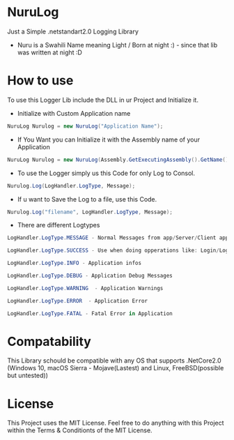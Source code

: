 # NuruLog
Just a Simple .netstandart2.0 Logging Library
- Nuru is a Swahili Name meaning Light / Born at night :) - since that lib was written at night :D

# How to use

To use this Logger Lib include the DLL in ur Project and Initialize it.
- Initialize with Custom Application name
```cs
NuruLog Nurulog = new NuruLog("Application Name");
```
- If You Want you can Initialize it with the Assembly name of your Application
```cs
NuruLog Nurulog = new NuruLog(Assembly.GetExecutingAssembly().GetName().Name);
```
- To use the Logger simply us this Code for only Log to Consol.
```cs
Nurulog.Log(LogHandler.LogType, Message);
```
- If u want to Save the Log to a file, use this Code.
```cs
Nurulog.Log("filename", LogHandler.LogType, Message);
```

- There are different Logtypes
```cs
LogHandler.LogType.MESSAGE - Normal Messages from app/Server/Client apps

LogHandler.LogType.SUCCESS - Use when doing opperations like: Login/Logout/Copy

LogHandler.LogType.INFO - Application infos

LogHandler.LogType.DEBUG - Application Debug Messages

LogHandler.LogType.WARNING  - Application Warnings

LogHandler.LogType.ERROR  - Application Error

LogHandler.LogType.FATAL - Fatal Error in Application
```

# Compatability

This Library schould be compatible with any OS that supports .NetCore2.0
(Windows 10, macOS Sierra - Mojave(Lastest) and Linux, FreeBSD(possible but untested))

# License

This Project uses the MIT License. Feel free to do anything with this Project within the Terms & Conditionts of the MIT License.
